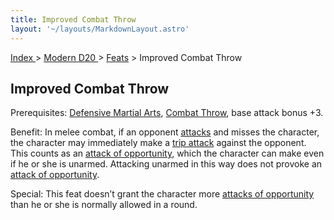```yaml
---
title: Improved Combat Throw
layout: '~/layouts/MarkdownLayout.astro'
---
```


[ Index ](/) > [ Modern D20 ](/modern.d20.srd) > [Feats](/modern.d20.srd/feats) > Improved Combat Throw

## Improved Combat Throw

Prerequisites: [Defensive Martial Arts](/modern.d20.srd/feats/defensive.martial.arts), [Combat Throw](/modern.d20.srd/feats/combat.throw), base attack bonus +3.

Benefit: In melee combat, if an opponent
[attacks](/modern.d20.srd/combat/attack.roll) and misses the character, the
character may immediately make a [trip attack](/modern.d20.srd/combat/trip)
against the opponent. This counts as an [attack of opportunity](/modern.d20.srd/combat/attacks.of.opportunity), which the
character can make even if he or she is unarmed. Attacking unarmed in this way
does not provoke an [attack of opportunity](/modern.d20.srd/combat/attacks.of.opportunity).

Special: This feat doesn’t grant the character more [attacks of opportunity](/modern.d20.srd/combat/attacks.of.opportunity) than he or she is
normally allowed in a round.

